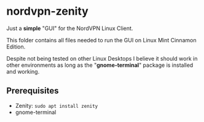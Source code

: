 # nordvpn-zenity

Just a **simple** "GUI" for the NordVPN Linux Client.

This folder contains all files needed to run the GUI on Linux Mint Cinnamon Edition.

Despite not being tested on other Linux Desktops I believe it should work in other environments as long as the "**gnome-terminal**" package is installed and working.

## Prerequisites

- Zenity: `sudo apt install zenity`
- gnome-terminal
